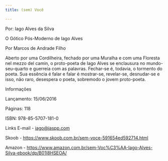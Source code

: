 ```yaml
---
title: (sem) Você

---
```

Por: Iago Alves da Silva

O Gótico Pós-Moderno de Iago Alves

Por Marcos de Andrade Filho

Aberto por uma Cordilheira, fechado por uma Muralha e com uma Floresta nel mezzo del camin, o proto-poeta de Iago Alves se enclausura no mundo-seu-quarto e guerreia com as palavras. Fechar-se é, todavia, o tormento do poeta. Sua essência é falar e falar é mostrar-se, revelar-se, desnudar-se e isso, não raro, desespera o poeta, sobremodo o jovem proto-poeta.

Informações

Lançamento: 15/06/2016

Páginas: 118

ISBN: 978-85-5707-181-0

Links
E-mail - iago@iaspp.com

Skoob - https://www.skoob.com.br/sem-voce-591654ed592714.html

Amazon - https://www.amazon.com.br/sem-Voc%C3%AA-Iago-Alves-Silva-ebook/dp/B01I8HSEOA/